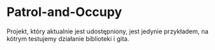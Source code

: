 # Patrol-and-Occupy

Projekt, który aktualnie jest udostępniony, jest jedynie przykładem, na kótrym testujemy działanie biblioteki i gita.
